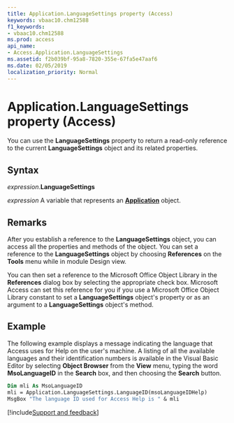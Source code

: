 ```yaml
---
title: Application.LanguageSettings property (Access)
keywords: vbaac10.chm12588
f1_keywords:
- vbaac10.chm12588
ms.prod: access
api_name:
- Access.Application.LanguageSettings
ms.assetid: f2b039bf-95a8-7820-355e-67fa5e47aaf6
ms.date: 02/05/2019
localization_priority: Normal
---
```



# Application.LanguageSettings property (Access)

You can use the **LanguageSettings** property to return a read-only reference to the current **LanguageSettings** object and its related properties.


## Syntax

_expression_.**LanguageSettings**

_expression_ A variable that represents an **[Application](Access.Application.md)** object.


## Remarks

After you establish a reference to the **LanguageSettings** object, you can access all the properties and methods of the object. You can set a reference to the **LanguageSettings** object by choosing **References** on the **Tools** menu while in module Design view. 

You can then set a reference to the Microsoft Office Object Library in the **References** dialog box by selecting the appropriate check box. Microsoft Access can set this reference for you if you use a Microsoft Office Object Library constant to set a **LanguageSettings** object's property or as an argument to a **LanguageSettings** object's method.


## Example

The following example displays a message indicating the language that Access uses for Help on the user's machine. A listing of all the available languages and their identification numbers is available in the Visual Basic Editor by selecting **Object Browser** from the **View** menu, typing the word **MsoLanguageID** in the **Search** box, and then choosing the **Search** button.


```vb
Dim mli As MsoLanguageID 
mli = Application.LanguageSettings.LanguageID(msoLanguageIDHelp) 
MsgBox "The language ID used for Access Help is " & mli
```




[!include[Support and feedback](~/includes/feedback-boilerplate.md)]